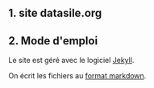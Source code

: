 ## 1. site datasile.org



## 2. Mode d'emploi

Le site est géré avec le logiciel [Jekyll](https://jekyllrb.com/).

On écrit les fichiers au [format markdown](https://guides.github.com/features/mastering-markdown/).

